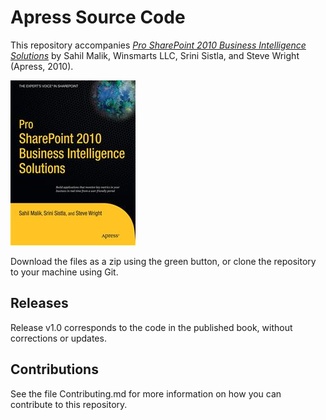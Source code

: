 # Apress Source Code

This repository accompanies [*Pro SharePoint 2010 Business Intelligence Solutions*](http://www.apress.com/9781430232858) by Sahil Malik, Winsmarts LLC, Srini Sistla, and Steve Wright (Apress, 2010).

![Cover image](9781430232858.jpg)

Download the files as a zip using the green button, or clone the repository to your machine using Git.

## Releases

Release v1.0 corresponds to the code in the published book, without corrections or updates.

## Contributions

See the file Contributing.md for more information on how you can contribute to this repository.
